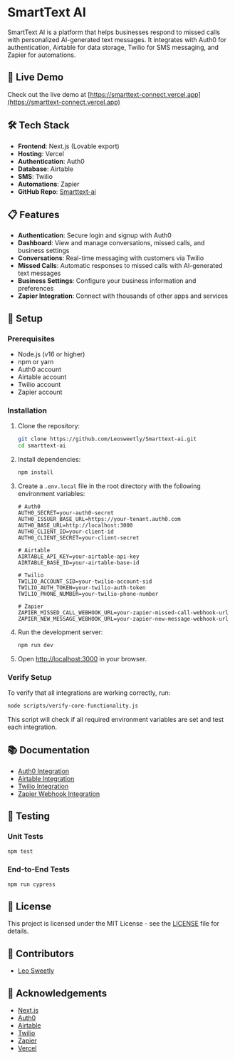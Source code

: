 # SmartText AI

SmartText AI is a platform that helps businesses respond to missed calls with personalized AI-generated text messages. It integrates with Auth0 for authentication, Airtable for data storage, Twilio for SMS messaging, and Zapier for automations.

## 🚀 Live Demo

Check out the live demo at [https://smarttext-connect.vercel.app](https://smarttext-connect.vercel.app)

## 🛠️ Tech Stack

- **Frontend**: Next.js (Lovable export)
- **Hosting**: Vercel
- **Authentication**: Auth0
- **Database**: Airtable
- **SMS**: Twilio
- **Automations**: Zapier
- **GitHub Repo**: [Smarttext-ai](https://github.com/Leosweetly/Smarttext-ai)

## 📋 Features

- **Authentication**: Secure login and signup with Auth0
- **Dashboard**: View and manage conversations, missed calls, and business settings
- **Conversations**: Real-time messaging with customers via Twilio
- **Missed Calls**: Automatic responses to missed calls with AI-generated text messages
- **Business Settings**: Configure your business information and preferences
- **Zapier Integration**: Connect with thousands of other apps and services

## 🔧 Setup

### Prerequisites

- Node.js (v16 or higher)
- npm or yarn
- Auth0 account
- Airtable account
- Twilio account
- Zapier account

### Installation

1. Clone the repository:
   ```bash
   git clone https://github.com/Leosweetly/Smarttext-ai.git
   cd smarttext-ai
   ```

2. Install dependencies:
   ```bash
   npm install
   ```

3. Create a `.env.local` file in the root directory with the following environment variables:

   ```
   # Auth0
   AUTH0_SECRET=your-auth0-secret
   AUTH0_ISSUER_BASE_URL=https://your-tenant.auth0.com
   AUTH0_BASE_URL=http://localhost:3000
   AUTH0_CLIENT_ID=your-client-id
   AUTH0_CLIENT_SECRET=your-client-secret

   # Airtable
   AIRTABLE_API_KEY=your-airtable-api-key
   AIRTABLE_BASE_ID=your-airtable-base-id

   # Twilio
   TWILIO_ACCOUNT_SID=your-twilio-account-sid
   TWILIO_AUTH_TOKEN=your-twilio-auth-token
   TWILIO_PHONE_NUMBER=your-twilio-phone-number

   # Zapier
   ZAPIER_MISSED_CALL_WEBHOOK_URL=your-zapier-missed-call-webhook-url
   ZAPIER_NEW_MESSAGE_WEBHOOK_URL=your-zapier-new-message-webhook-url
   ```

4. Run the development server:
   ```bash
   npm run dev
   ```

5. Open [http://localhost:3000](http://localhost:3000) in your browser.

### Verify Setup

To verify that all integrations are working correctly, run:

```bash
node scripts/verify-core-functionality.js
```

This script will check if all required environment variables are set and test each integration.

## 📚 Documentation

- [Auth0 Integration](AUTH0_INTEGRATION.md)
- [Airtable Integration](AIRTABLE_OAUTH.md)
- [Twilio Integration](TWILIO_INTEGRATION.md)
- [Zapier Webhook Integration](ZAPIER_WEBHOOK_INTEGRATION.md)

## 🧪 Testing

### Unit Tests

```bash
npm test
```

### End-to-End Tests

```bash
npm run cypress
```

## 📝 License

This project is licensed under the MIT License - see the [LICENSE](LICENSE) file for details.

## 👥 Contributors

- [Leo Sweetly](https://github.com/Leosweetly)

## 🙏 Acknowledgements

- [Next.js](https://nextjs.org/)
- [Auth0](https://auth0.com/)
- [Airtable](https://airtable.com/)
- [Twilio](https://www.twilio.com/)
- [Zapier](https://zapier.com/)
- [Vercel](https://vercel.com/)
